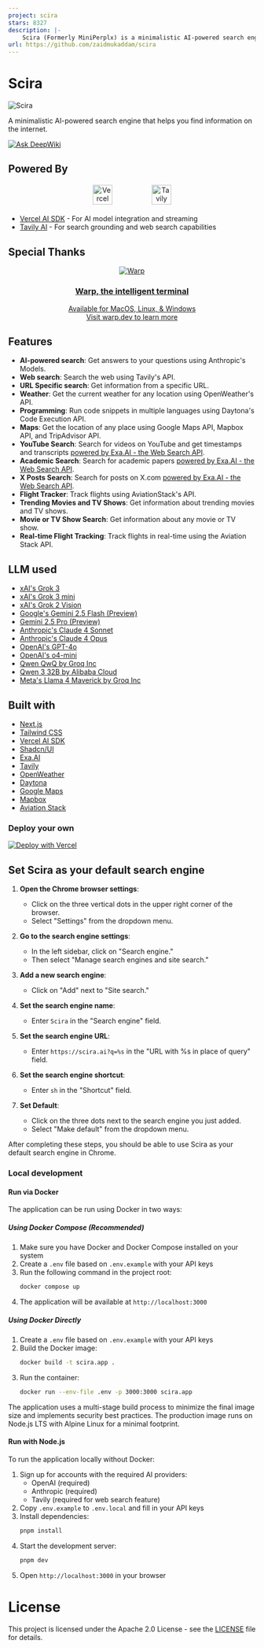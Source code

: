 ```yaml
---
project: scira
stars: 8327
description: |-
    Scira (Formerly MiniPerplx) is a minimalistic AI-powered search engine that helps you find information on the internet and cites it too. Powered by Vercel AI SDK! Search with models like xAI's Grok 3.
url: https://github.com/zaidmukaddam/scira
---
```


# Scira

![Scira](/app/opengraph-image.png)

A minimalistic AI-powered search engine that helps you find information on the internet.

[![Ask DeepWiki](https://deepwiki.com/badge.svg)](https://deepwiki.com/zaidmukaddam/scira)

## Powered By

<div align="center">
  <div style="display: flex; justify-content: center; align-items: center; gap: 80px; margin: 20px 0;">
    <a href="https://sdk.vercel.ai/docs">
      <img src="/public/one.svg" alt="Vercel AI SDK" height="40" />
    </a>
    <a href="https://tavily.com">
      <img src="/public/four.svg" alt="Tavily AI" height="40" />
    </a>
  </div>
</div>

- [Vercel AI SDK](https://sdk.vercel.ai/docs) - For AI model integration and streaming
- [Tavily AI](https://tavily.com) - For search grounding and web search capabilities

## Special Thanks

<div align="center" markdown="1">

  [![Warp](https://github.com/user-attachments/assets/2bda420d-4211-4900-a37e-e3c7056d799c)](https://www.warp.dev/?utm_source=github&utm_medium=referral&utm_campaign=scira)<br>
  ### **[Warp, the intelligent terminal](https://www.warp.dev/?utm_source=github&utm_medium=referral&utm_campaign=scira)**<br>
  [Available for MacOS, Linux, & Windows](https://www.warp.dev/?utm_source=github&utm_medium=referral&utm_campaign=scira)<br>
  [Visit warp.dev to learn more](https://www.warp.dev/?utm_source=github&utm_medium=referral&utm_campaign=scira)
  
</div>

## Features

- **AI-powered search**: Get answers to your questions using Anthropic's Models.
- **Web search**: Search the web using Tavily's API.
- **URL Specific search**: Get information from a specific URL.
- **Weather**: Get the current weather for any location using OpenWeather's API.
- **Programming**: Run code snippets in multiple languages using Daytona's Code Execution API.
- **Maps**: Get the location of any place using Google Maps API, Mapbox API, and TripAdvisor API.
- **YouTube Search**: Search for videos on YouTube and get timestamps and transcripts [powered by Exa.AI - the Web Search API](https://exa.ai/).
- **Academic Search**: Search for academic papers [powered by Exa.AI - the Web Search API](https://exa.ai/). 
- **X Posts Search**: Search for posts on X.com [powered by Exa.AI - the Web Search API](https://exa.ai/).
- **Flight Tracker**: Track flights using AviationStack's API.
- **Trending Movies and TV Shows**: Get information about trending movies and TV shows.
- **Movie or TV Show Search**: Get information about any movie or TV show.
- **Real-time Flight Tracking**: Track flights in real-time using the Aviation Stack API.

## LLM used
- [xAI's Grok 3](https://x.ai/api)
- [xAI's Grok 3 mini](https://x.ai/api)
- [xAI's Grok 2 Vision](https://x.ai/api)
- [Google's Gemini 2.5 Flash (Preview)](https://ai.google.dev/gemini-api/docs/models#gemini-2.5-flash-preview)
- [Gemini 2.5 Pro (Preview)](https://ai.google.dev/gemini-api/docs/models#gemini-2.5-pro-preview-05-06)
- [Anthropic's Claude 4 Sonnet](https://www.anthropic.com/claude/sonnet)
- [Anthropic's Claude 4 Opus](https://www.anthropic.com/claude/opus)
- [OpenAI's GPT-4o](https://platform.openai.com/docs/models/gpt-4o)
- [OpenAI's o4-mini](https://platform.openai.com/docs/models/o4-mini)
- [Qwen QwQ by Groq Inc](https://console.groq.com/docs/model/qwen-qwq-32b)
- [Qwen 3 32B by Alibaba Cloud](https://console.groq.com/docs/model/qwen3-32b)
- [Meta's Llama 4 Maverick by Groq Inc](https://console.groq.com/docs/model/llama-4-maverick-17b-128e-instruct)

## Built with
- [Next.js](https://nextjs.org/)
- [Tailwind CSS](https://tailwindcss.com/)
- [Vercel AI SDK](https://sdk.vercel.ai/docs)
- [Shadcn/UI](https://ui.shadcn.com/)
- [Exa.AI](https://exa.ai/)
- [Tavily](https://tavily.com/)
- [OpenWeather](https://openweathermap.org/)
- [Daytona](https://daytona.io/)
- [Google Maps](https://developers.google.com/maps)
- [Mapbox](https://www.mapbox.com/)
- [Aviation Stack](https://aviationstack.com/)

### Deploy your own

<!-- TODO: update key names -->
[![Deploy with Vercel](https://vercel.com/button)](https://vercel.com/new/clone?repository-url=https%3A%2F%2Fgithub.com%2Fzaidmukaddam%2Fscira&env=XAI_API_KEY,OPENAI_API_KEY,ANTHROPIC_API_KEY,GROQ_API_KEY,GOOGLE_GENERATIVE_AI_API_KEY,DAYTONA_API_KEY,DATABASE_URL,BETTER_AUTH_SECRET,GITHUB_CLIENT_ID,GITHUB_CLIENT_SECRET,GOOGLE_CLIENT_ID,GOOGLE_CLIENT_SECRET,TWITTER_CLIENT_ID,TWITTER_CLIENT_SECRET,REDIS_URL,ELEVENLABS_API_KEY,TAVILY_API_KEY,EXA_API_KEY,TMDB_API_KEY,YT_ENDPOINT,FIRECRAWL_API_KEY,OPENWEATHER_API_KEY,GOOGLE_MAPS_API_KEY,MAPBOX_ACCESS_TOKEN,AVIATION_STACK_API_KEY,CRON_SECRET,BLOB_READ_WRITE_TOKEN,MEM0_API_KEY,MEM0_ORG_ID,MEM0_PROJECT_ID,SMITHERY_API_KEY,NEXT_PUBLIC_MAPBOX_TOKEN,NEXT_PUBLIC_POSTHOG_KEY,NEXT_PUBLIC_POSTHOG_HOST,NEXT_PUBLIC_SCIRA_PUBLIC_API_KEY,SCIRA_API_KEY&envDescription=API%20keys%20and%20configuration%20required%20for%20Scira%20to%20function)

## Set Scira as your default search engine

1. **Open the Chrome browser settings**:
   - Click on the three vertical dots in the upper right corner of the browser.
   - Select "Settings" from the dropdown menu.

2. **Go to the search engine settings**:
   - In the left sidebar, click on "Search engine."
   - Then select "Manage search engines and site search."

3. **Add a new search engine**:
   - Click on "Add" next to "Site search."

4. **Set the search engine name**:
   - Enter `Scira` in the "Search engine" field.

5. **Set the search engine URL**:
   - Enter `https://scira.ai?q=%s` in the "URL with %s in place of query" field.

6. **Set the search engine shortcut**:
   - Enter `sh` in the "Shortcut" field.

7. **Set Default**:
   - Click on the three dots next to the search engine you just added.
   - Select "Make default" from the dropdown menu.

After completing these steps, you should be able to use Scira as your default search engine in Chrome.

### Local development

#### Run via Docker

The application can be run using Docker in two ways:

##### Using Docker Compose (Recommended)

1. Make sure you have Docker and Docker Compose installed on your system
2. Create a `.env` file based on `.env.example` with your API keys
3. Run the following command in the project root:
   ```bash
   docker compose up
   ```
4. The application will be available at `http://localhost:3000`

##### Using Docker Directly

1. Create a `.env` file based on `.env.example` with your API keys
2. Build the Docker image:
   ```bash
   docker build -t scira.app .
   ```
3. Run the container:
   ```bash
   docker run --env-file .env -p 3000:3000 scira.app
   ```

The application uses a multi-stage build process to minimize the final image size and implements security best practices. The production image runs on Node.js LTS with Alpine Linux for a minimal footprint.

#### Run with Node.js

To run the application locally without Docker:

1. Sign up for accounts with the required AI providers:
   - OpenAI (required)
   - Anthropic (required)
   - Tavily (required for web search feature)
2. Copy `.env.example` to `.env.local` and fill in your API keys
3. Install dependencies:
   ```bash
   pnpm install
   ```
4. Start the development server:
   ```bash
   pnpm dev
   ```
5. Open `http://localhost:3000` in your browser

# License

This project is licensed under the Apache 2.0 License - see the [LICENSE](LICENSE) file for details.

